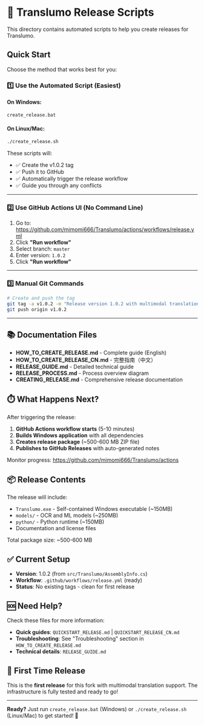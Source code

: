 # 🚀 Translumo Release Scripts

This directory contains automated scripts to help you create releases for Translumo.

## Quick Start

Choose the method that works best for you:

### 1️⃣ Use the Automated Script (Easiest)

#### On Windows:
```cmd
create_release.bat
```

#### On Linux/Mac:
```bash
./create_release.sh
```

These scripts will:
- ✅ Create the v1.0.2 tag
- ✅ Push it to GitHub
- ✅ Automatically trigger the release workflow
- ✅ Guide you through any conflicts

---

### 2️⃣ Use GitHub Actions UI (No Command Line)

1. Go to: https://github.com/mimomi666/Translumo/actions/workflows/release.yml
2. Click **"Run workflow"**
3. Select branch: `master`
4. Enter version: `1.0.2`
5. Click **"Run workflow"**

---

### 3️⃣ Manual Git Commands

```bash
# Create and push the tag
git tag -a v1.0.2 -m "Release version 1.0.2 with multimodal translation support"
git push origin v1.0.2
```

---

## 📚 Documentation Files

- **HOW_TO_CREATE_RELEASE.md** - Complete guide (English)
- **HOW_TO_CREATE_RELEASE_CN.md** - 完整指南（中文）
- **RELEASE_GUIDE.md** - Detailed technical guide
- **RELEASE_PROCESS.md** - Process overview diagram
- **CREATING_RELEASE.md** - Comprehensive release documentation

## ⏱️ What Happens Next?

After triggering the release:

1. **GitHub Actions workflow starts** (5-10 minutes)
2. **Builds Windows application** with all dependencies
3. **Creates release package** (~500-600 MB ZIP file)
4. **Publishes to GitHub Releases** with auto-generated notes

Monitor progress: https://github.com/mimomi666/Translumo/actions

## 📦 Release Contents

The release will include:
- `Translumo.exe` - Self-contained Windows executable (~150MB)
- `models/` - OCR and ML models (~250MB)
- `python/` - Python runtime (~150MB)
- Documentation and license files

Total package size: ~500-600 MB

## ✅ Current Setup

- **Version**: 1.0.2 (from `src/Translumo/AssemblyInfo.cs`)
- **Workflow**: `.github/workflows/release.yml` (ready)
- **Status**: No existing tags - clean for first release

## 🆘 Need Help?

Check these files for more information:
- **Quick guides**: `QUICKSTART_RELEASE.md` | `QUICKSTART_RELEASE_CN.md`
- **Troubleshooting**: See "Troubleshooting" section in `HOW_TO_CREATE_RELEASE.md`
- **Technical details**: `RELEASE_GUIDE.md`

## 🎯 First Time Release

This is the **first release** for this fork with multimodal translation support. The infrastructure is fully tested and ready to go!

---

**Ready?** Just run `create_release.bat` (Windows) or `./create_release.sh` (Linux/Mac) to get started! 🎉
